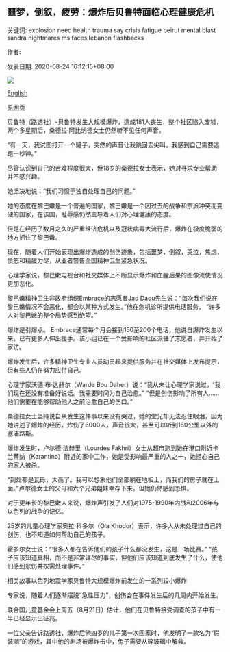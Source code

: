 ## 噩梦，倒叙，疲劳：爆炸后贝鲁特面临心理健康危机

关键词: explosion need health trauma say crisis fatigue beirut mental blast sandra nightmares ms faces lebanon flashbacks

作者: 

发表日期: 2020-08-24 16:12:15+08:00

![](https://www.straitstimes.com/sites/default/files/styles/x_large/public/articles/2020/08/24/yq-sandraabinader-24082024.jpg?itok=qhxFIuZj)

[English](Nightmares%2C%20flashbacks%2C%20fatigue%3A%20Beirut%20faces%20mental%20health%20crisis%20after%20blast.md)

[原网页](https://www.straitstimes.com/world/middle-east/nightmares-flashbacks-fatigue-beirut-faces-mental-health-crisis-after-blast)

贝鲁特（路透社）-贝鲁特发生大规模爆炸，造成181人丧生，整个社区陷入废墟，两个多星期后，桑德拉·阿比纳德女士仍然听不见任何声音。

“有一天，我试图打开一个罐子，突然的声音让我跳回去尖叫。我感到自己需要逃跑一秒钟。”

尽管认识到自己的苦难程度很大，但18岁的桑德拉女士表示，她对寻求专业帮助并不感兴趣。

她坚决地说：“我们习惯于独自处理自己的问题。”

她的态度在黎巴嫩是一个普遍的国家，黎巴嫩是一个因过去的战争和宗派冲突而变硬的国家，在该国，耻辱感仍然主导着人们对心理健康的态度。

但是在经历了数月之久的严重经济危机以及冠状病毒大流行后，爆炸在极度脆弱的地方抓住了黎巴嫩。

现在，随着人们开始表现出爆炸造成的创伤迹象，包括噩梦，倒叙，哭泣，焦虑，愤怒和精疲力尽，从业者警告全国精神卫生紧急状况。

心理学家说，黎巴嫩电视台和社交媒体上不断显示爆炸和血腥后果的图像流使情况更加恶化。

黎巴嫩精神卫生非政府组织Embrace的志愿者Jad Daou先生说：“每次我们说在黎巴嫩情况不会恶化，都会以某种方式发生。”他在危机诊所提供电话服务。 “许多人对黎巴嫩的整个局势感到绝望。”

爆炸是引爆点。 Embrace通常每个月会接到150至200个电话，他说自爆炸发生以来，已有更多人伸出援手。该小组已在一个受影响的社区派驻了志愿者，并开始了家访。

爆炸发生后，许多精神卫生专业人员动员起来提供服务并在社交媒体上发布提示，但有些人仍在努力应付自己。

心理学家沃德·布·达赫尔（Warde Bou Daher）说：“我从未让心理学家说过，'我们现在还没有准备好说话。我需要时间为自己治愈。” “但是创伤影响了所有人……他们需要在能够帮助他人之前治愈自己的伤口。”

桑德拉女士坚持说自从发生这件事以来没有哭过，她的堂兄却无法忍住眼泪，因为她讲述了爆炸的经历，炸伤了6000人，声音很大，甚至可以听到160公里以外的塞浦路斯。

爆炸发生时，卢尔德·法赫里（Lourdes Fakhri）女士从超市跑到她在港口附近卡兰蒂纳（Karantina）附近的家中工作，她是受影响最严重的人之一，她担心自己的家人被杀。

“到处都是瓦砾，太高了。我可以想象他们全部躺在地板上，而我们的房子就在上面。”卢尔德女士的父母和六个兄弟姐妹幸存下来，但她仍然感到恐惧。

对于更年长的黎巴嫩人来说，爆炸声引发了人们对1975-1990年内战和2006年与以色列的战争的记忆。

25岁的儿童心理学家奥拉·科多尔（Ola Khodor）表示，许多人从未处理过自己的创伤，也不知道如何帮助自己的孩子。

霍多尔女士说：“很多人都在告诉他们的孩子什么都没发生，这是一场比赛。” “孩子应该知道真相，而不是非常详尽的事实，但他们应该知道到底发生了什么，使他们感到悲伤并按需处理事件。”

相关故事以色列地震学家贝鲁特大规模爆炸前发生的一系列较小爆炸

专家说，随着人们逐渐摆脱“急性压力”，创伤会在事件发生后的几周内开始发生。

联合国儿童基金会上周五（8月21日）估计，他们在贝鲁特接受调查的孩子中有一半已经显示出征兆。

一位父亲告诉路透社，爆炸后他四岁的儿子第一次回家时，他发明了一款名为“假装潮”的游戏，其中他的剧场被爆炸击中，兔子需要从碎玻璃中解救。